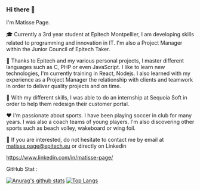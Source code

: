 ### Hi there 👋

I'm Matisse Page.

🎓 Currently a 3rd year student at Epitech Montpellier, I am developing skills related to programming and innovation in IT. I'm also a Project Manager within the Junior Council of Epitech Taker.

💪 Thanks to Epitech and my various personal projects, I master different languages ​​such as C, PHP or even JavaScript. I like to learn new technologies, I'm currently training in React, Nodejs. I also learned with my experience as a Project Manager the relationship with clients and teamwork in order to deliver quality projects and on time.

🚀 With my different skills, I was able to do an internship at Sequoia Soft in order to help them redesign their customer portal.

❤️ I'm passionate about sports. I have been playing soccer in club for many years. I was also a coach teams of young players. I'm also discovering other sports such as beach volley, wakeboard or wing foil.

📝 If you are interested, do not hesitate to contact me by email at matisse.page@epitech.eu or directly on Linkedin

https://www.linkedin.com/in/matisse-page/


GitHub Stat :

 [![Anurag's github stats](https://github-readme-stats.vercel.app/api?username=matissepage)](https://github.com/anuraghazra/github-readme-stats)
[![Top Langs](https://github-readme-stats.vercel.app/api/top-langs/?username=matissepage&layout=compact)](https://github.com/anuraghazra/github-readme-stats)


<!--
**matissepage/matissepage** is a ✨ _special_ ✨ repository because its `README.md` (this file) appears on your GitHub profile.
Here are some ideas to get you started:

- 🔭 I’m currently working on ...
- 🌱 I’m currently learning ...
- 👯 I’m looking to collaborate on ...
- 🤔 I’m looking for help with ...
- 💬 Ask me about ...
- 📫 How to reach me: ...
- 😄 Pronouns: ...
- ⚡ Fun fact: ...
-->

